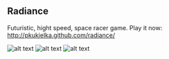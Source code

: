 ## Radiance

Futuristic, hight speed, space racer game.
Play it now: http://pkukielka.github.com/radiance/

![alt text](http://i49.tinypic.com/2w359ax.jpg "Screen 1")
![alt text](http://i45.tinypic.com/snmcnm.jpg "Screen 2")
![alt text](http://i47.tinypic.com/29ql7i1.jpg "Screen 3")
